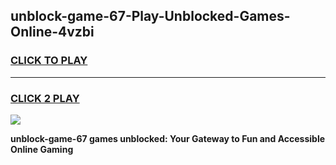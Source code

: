 
## unblock-game-67-Play-Unblocked-Games-Online-4vzbi
<h3>
<a href="https://premium76.site?title=unblock-game-67&ref=25A">CLICK TO PLAY</a></h3>
<hr>

<h3>
<a href="https://premium76.site?title=unblock-game-67&ref=25A">CLICK 2 PLAY</a>
  
</h3>

<a href="https://premium76.site?title=unblock-game-67&ref=25A"><img src="https://clearcache.store/games.png"></a>


**unblock-game-67 games unblocked: Your Gateway to Fun and Accessible Online Gaming**
